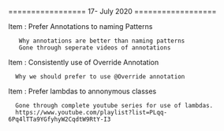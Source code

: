 ================= 17- July 2020 ==================

Item : Prefer Annotations to naming Patterns

       Why annotations are better than naming patterns
       Gone through seperate videos of annotations

Item : Consistently use of Override Annotation

      Why we should prefer to use @Override annotation

Item : Prefer lambdas to annonymous classes

      Gone through complete youtube series for use of lambdas.
      https://www.youtube.com/playlist?list=PLqq-6Pq4lTTa9YGfyhyW2CqdtW9RtY-I3
      
      


